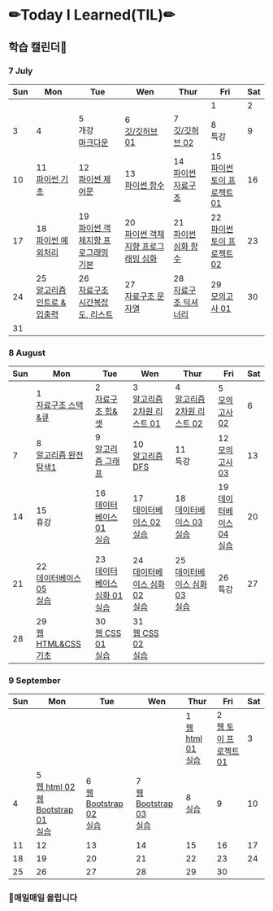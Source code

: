 # ✏Today I Learned(TIL)✏

## 학습 캘린더📅

### 7 July
|Sun|Mon|Tue|Wen|Thur|Fri|Sat
| ---- | ---- | ---- | ---- | ---- | ---- | ---- |
||||||1|2|
|3|4|5</br>개강</br>[마크다운](./markdown/markdown.md)|6</br>[깃/깃허브 01](./git_github/git_github01.md)|7</br>[깃/깃허브 02](./git_github/git_github02.md)|8</br>특강|9|
|10|11</br>[파이썬 기초](./python/python_basic.md)|12</br>[파이썬 제어문](./python/python_control.md)|13</br>[파이썬 함수](./python/python_function.md)|14</br>[파이썬 자료구조](./python/python_datastructure.md)|15</br>[파이썬 토이 프로젝트 01](https://github.com/kimdakyeom/01-PJT-01/tree/master/1%ED%9A%8C%EC%B0%A8/%EA%B9%80%EB%8B%A4%EA%B2%B8)|16|
|17|18</br>[파이썬 예외처리](./python/python_exception.md)|19</br>[파이썬 객체지향 프로그래밍 기본](./python/python_OOP_basic.md)|20</br>[파이썬 객체지향 프로그래밍 심화](./python/python_OOP_advanced.md)|21</br>[파이썬 심화 함수](./python/python_advanced.md)|22</br>[파이썬 토이 프로젝트 02](https://github.com/kimdakyeom/01-PJT-02)|23|
|24|25</br>[알고리즘 인트로 & 입출력](./algorithm/algoritm_intro_input_print.md)|26</br>[자료구조 시간복잡도, 리스트](./datastructure/datastructure_bigO.md)|27</br>[자료구조 문자열](./datastructure/datastructure_string.md)|28</br>[자료구조 딕셔너리](./datastructure/datastructure_dictionary.md)|29</br>[모의고사 01](https://github.com/kimdakyeom/01-PJT-03/tree/master/1%ED%9A%8C%EC%B0%A8/%EA%B9%80%EB%8B%A4%EA%B2%B8)|30</br>|
|31|||||||

### 8 August
|Sun|Mon|Tue|Wen|Thur|Fri|Sat
| ---- | ---- | ---- | ---- | ---- | ---- | ---- |
||1</br>[자료구조 스택&큐](./datastructure/datastructure_stack_queue.md)|2</br>[자료구조 힙&셋](./datastructure/datastructure_heap_set.md)|3</br>[알고리즘 2차원 리스트 01](./algorithm/algorithm_2d_list01.md)|4</br>[알고리즘 2차원 리스트 02](./algorithm/algorithm_2d_list02.md)|5</br>[모의고사 02](https://github.com/kimdakyeom/01-PJT-04/tree/master/1%ED%9A%8C%EC%B0%A8/%EA%B9%80%EB%8B%A4%EA%B2%B8)|6|
|7|8</br>[알고리즘 완전탐색1](./algorithm/algorithm_exhaustive_search_1.md)|9</br>[알고리즘 그래프](./algorithm/algorithm_graph.md)|10</br>[알고리즘 DFS](./algorithm/algorithm_DFS.md)|11</br>특강|12</br>[모의고사 03](https://github.com/kimdakyeom/01-PJT-05/tree/master/1%ED%9A%8C%EC%B0%A8/%EA%B9%80%EB%8B%A4%EA%B2%B8)|13|
|14|15</br>휴강|16</br>[데이터베이스 01](./database/database01.md)</br>[실습](./database/db_practice_0816/)|17</br>[데이터베이스 02](./database/database02.md)</br>[실습](./database/db_practice_0817/)|18</br>[데이터베이스 03](./database/database03.md)</br>[실습](./database/db_practice_0818/)|19</br>[데이터베이스 04](./database/database04.md)</br>[실습](./database/db_practice_0819/)|20|
|21|22</br>[데이터베이스 05](./database/database05.md)</br>[실습](./database/db_practice_0822/)|23</br>[데이터베이스 심화 01](./database/database_advanced01.md)</br>[실습](./database/db_practice_0823/)|24</br>[데이터베이스 심화 02](./database/database_advanced02.md)</br>[실습](./database/db_practice_0824/)|25</br>[데이터베이스 심화 03](./database/database_advanced03.md)</br>[실습](./database/db_practice_0825/)|26</br>특강|27|
|28|29</br>[웹 HTML&CSS 기초](./web/web_html_css_basic.md)|30</br>[웹 CSS 01](./web/css01.md)</br>[실습](./web/web_practice_0830/)|31</br>[웹 CSS 02](./web/css02.md)</br>[실습](./web/web_practice_0831/)||||

### 9 September
|Sun|Mon|Tue|Wen|Thur|Fri|Sat
| ---- | ---- | ---- | ---- | ---- | ---- | ---- |
|||||1</br>[웹 html 01](./web/html01.md)</br>[실습](./web/web_practice_0901/)|2</br>[웹 토이 프로젝트 01](./web/web_project%2001/)|3|
|4|5</br>[웹 html 02](./web/html02.md)</br>[웹 Bootstrap 01](./web/bootstrap01.md)</br>[실습](./web/web_practice_0905/)|6</br>[웹 Bootstrap 02](./web/bootstrap02.md)</br>[실습](./web/web_practice_0906/)|7</br>[웹 Bootstrap 03](./web/bootstrap03.md)</br>[실습](./web/web_practice_0907/)|8</br>[실습](./web/web_practice_0908/)|9|10|
|11|12|13|14|15|16|17|
|18|19|20|21|22|23|24|
|25|26|27|28|29|30||

### 📌매일매일 올립니다